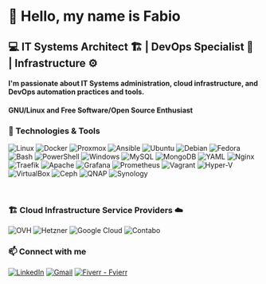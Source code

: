 # 👋 Hello, my name is Fabio

## 💻 IT Systems Architect :building_construction: | DevOps Specialist :arrows_counterclockwise: | Infrastructure :gear:

#### I'm passionate about IT Systems administration, cloud infrastructure, and DevOps automation practices and tools.

#### GNU/Linux and Free Software/Open Source Enthusiast

### 🔧 Technologies & Tools

![Linux](https://img.shields.io/badge/Linux-FCC624?style=for-the-badge&logo=linux&logoColor=black) ![Docker](https://img.shields.io/badge/Docker-2496ED?style=for-the-badge&logo=docker&logoColor=white) ![Proxmox](https://img.shields.io/badge/Proxmox-EE7600?style=for-the-badge&logo=proxmox&logoColor=white) ![Ansible](https://img.shields.io/badge/Ansible-000000?style=for-the-badge&logo=ansible&logoColor=white) ![Ubuntu](https://img.shields.io/badge/Ubuntu-E95420?style=for-the-badge&logo=ubuntu&logoColor=white) ![Debian](https://img.shields.io/badge/Debian-A81D33?style=for-the-badge&logo=debian&logoColor=white) ![Fedora](https://img.shields.io/badge/Fedora-294172?style=for-the-badge&logo=fedora&logoColor=white) ![Bash](https://img.shields.io/badge/Bash-4EAA25?style=for-the-badge&logo=gnubash&logoColor=white) ![PowerShell](https://img.shields.io/badge/PowerShell-5391FE?style=for-the-badge&logo=powershell&logoColor=white) ![Windows](https://img.shields.io/badge/Windows-0078D6?style=for-the-badge&logo=windows&logoColor=white) ![MySQL](https://img.shields.io/badge/MySQL-4479A1?style=for-the-badge&logo=mysql&logoColor=white) ![MongoDB](https://img.shields.io/badge/MongoDB-47A248?style=for-the-badge&logo=mongodb&logoColor=white) ![YAML](https://img.shields.io/badge/YAML-000000?style=for-the-badge&logo=yaml&logoColor=white) ![Nginx](https://img.shields.io/badge/Nginx-269539?style=for-the-badge&logo=nginx&logoColor=white) ![Traefik](https://img.shields.io/badge/Traefik-0DB7ED?style=for-the-badge&logo=traefik&logoColor=white) ![Apache](https://img.shields.io/badge/Apache-CA1F11?style=for-the-badge&logo=apache&logoColor=white) ![Grafana](https://img.shields.io/badge/Grafana-F46800?style=for-the-badge&logo=grafana&logoColor=white) ![Prometheus](https://img.shields.io/badge/Prometheus-E6522C?style=for-the-badge&logo=prometheus&logoColor=white) ![Vagrant](https://img.shields.io/badge/Vagrant-1563FF?style=for-the-badge&logo=vagrant&logoColor=white) ![Hyper-V](https://img.shields.io/badge/Hyper--V-0078D7?style=for-the-badge&logo=microsoft-azure&logoColor=white) ![VirtualBox](https://img.shields.io/badge/VirtualBox-183A61?style=for-the-badge&logo=virtualbox&logoColor=white) ![Ceph](https://img.shields.io/badge/Ceph-3ECF8E?style=for-the-badge&logo=ceph&logoColor=white) ![QNAP](https://img.shields.io/badge/QNAP-0080C8?style=for-the-badge&logo=qnap&logoColor=white) ![Synology](https://img.shields.io/badge/Synology-0066B8?style=for-the-badge&logo=synology&logoColor=white)

<br>

### :building_construction: Cloud Infrastructure Service Providers :cloud: 

![OVH](https://img.shields.io/badge/OVH-005EB8?style=for-the-badge&logo=ovh&logoColor=white) ![Hetzner](https://img.shields.io/badge/Hetzner-FF005C?style=for-the-badge&logo=hetzner&logoColor=white) ![Google Cloud](https://img.shields.io/badge/Google_Cloud-4285F4?style=for-the-badge&logo=google-cloud&logoColor=white) ![Contabo](https://img.shields.io/badge/Contabo-0F1923?style=for-the-badge&logo=contabo&logoColor=white)

### 📫 Connect with me

[![LinkedIn](https://img.shields.io/badge/LinkedIn-blue?style=flat&logo=linkedin)](https://www.linkedin.com/in/fabio-orefice-amez-78045a167/) [![Gmail](https://img.shields.io/badge/Gmail-red?style=flat&logo=gmail)](mailto:fabiococole@gmail.com) [![Fiverr - Fvierr](https://img.shields.io/badge/Fiverr-Fvierr-1DBF73?style=for-the-badge&logo=fiverr&logoColor=white)](https://www.fiverr.com/s/1qeBxz9) 

